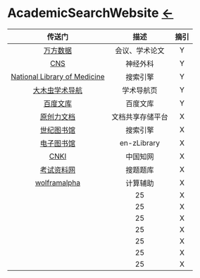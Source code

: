 # AcademicSearchWebsite  [←](index.md)

| 传送门 | 描述 | 摘引 |
|:---:|:---:|:---:|
| [万方数据](http://www.wanfangdata.com.cn/index.html) | 会议、学术论文 | Y |
| [CNS](https://www.cns.org/Default.aspx) | 神经外科 | Y |
| [National Library of Medicine](https://pubmed.ncbi.nlm.nih.gov/) | 搜索引擎 | Y |
| [大木虫学术导航](http://www.4243.net/) | 学术导航页 | Y |
| [百度文库](https://wenku.baidu.com/) | 百度文库 | Y |
| [原创力文档](https://max.book118.com/) | 文档共享存储平台 | X |
| [世纪图书馆](http://libgen.li/) | 搜索引擎 | X |
| [电子图书馆](https://b-ok.asia/?regionChanged=&redirect) | en-zLibrary | X |
| [CNKI](http://new.oversea.cnki.net/index/) | 中国知网 | X |
| [考试资料网](https://www.ppkao.com/) | 搜题题库 | X |
| [wolframalpha](https://www.wolframalpha.com/) | 计算辅助 | X |
| []() | 25 | X |
| []() | 25 | X |
| []() | 25 | X |
| []() | 25 | X |
| []() | 25 | X |
| []() | 25 | X |
| []() | 25 | X |
